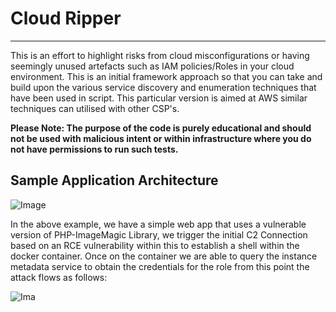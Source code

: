 # Cloud Ripper

---

This is an effort to highlight risks from cloud misconfigurations or having seemingly unused artefacts such as IAM policies/Roles in your cloud environment. This is an initial framework approach so that you can take and build upon the various service discovery and enumeration techniques that have been used in script. This particular version is aimed at AWS similar techniques can utilised with other CSP's.



**Please Note: The purpose of the code is purely educational and should not be used with malicious intent or within infrastructure where you do not have permissions to run such tests.**



## Sample Application Architecture

![Image](https://user-images.githubusercontent.com/60926235/123081035-6cd17480-d415-11eb-8e02-957101f75500.png)

In the above example, we have a simple web app that uses a vulnerable version of PHP-ImageMagic Library, we trigger the initial C2 Connection based on an RCE vulnerability within this to establish a shell within the docker container. Once on the container we are able to query the instance metadata service to obtain the credentials for the role from this point the attack flows as follows:

![Ima](https://user-images.githubusercontent.com/60926235/123082295-c5edd800-d416-11eb-9950-cc41d18ab2c1.png)












